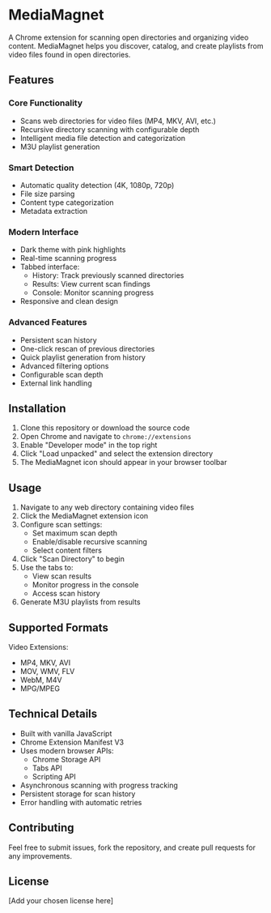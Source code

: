 # MediaMagnet

A Chrome extension for scanning open directories and organizing video content. MediaMagnet helps you discover, catalog, and create playlists from video files found in open directories.

## Features

### Core Functionality
- Scans web directories for video files (MP4, MKV, AVI, etc.)
- Recursive directory scanning with configurable depth
- Intelligent media file detection and categorization
- M3U playlist generation

### Smart Detection
- Automatic quality detection (4K, 1080p, 720p)
- File size parsing
- Content type categorization
- Metadata extraction

### Modern Interface
- Dark theme with pink highlights
- Real-time scanning progress
- Tabbed interface:
  - History: Track previously scanned directories
  - Results: View current scan findings
  - Console: Monitor scanning progress
- Responsive and clean design

### Advanced Features
- Persistent scan history
- One-click rescan of previous directories
- Quick playlist generation from history
- Advanced filtering options
- Configurable scan depth
- External link handling

## Installation

1. Clone this repository or download the source code
2. Open Chrome and navigate to `chrome://extensions`
3. Enable "Developer mode" in the top right
4. Click "Load unpacked" and select the extension directory
5. The MediaMagnet icon should appear in your browser toolbar

## Usage

1. Navigate to any web directory containing video files
2. Click the MediaMagnet extension icon
3. Configure scan settings:
   - Set maximum scan depth
   - Enable/disable recursive scanning
   - Select content filters
4. Click "Scan Directory" to begin
5. Use the tabs to:
   - View scan results
   - Monitor progress in the console
   - Access scan history
6. Generate M3U playlists from results

## Supported Formats

Video Extensions:
- MP4, MKV, AVI
- MOV, WMV, FLV
- WebM, M4V
- MPG/MPEG

## Technical Details

- Built with vanilla JavaScript
- Chrome Extension Manifest V3
- Uses modern browser APIs:
  - Chrome Storage API
  - Tabs API
  - Scripting API
- Asynchronous scanning with progress tracking
- Persistent storage for scan history
- Error handling with automatic retries

## Contributing

Feel free to submit issues, fork the repository, and create pull requests for any improvements.

## License

[Add your chosen license here]
